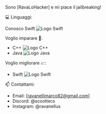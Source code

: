 Sono [RavaLoHacker] e mi piace il jailbreaking!

💻 Linguaggi:

Conosco Swift ![Logo Swift](https://sswg.gallerycdn.vsassets.io/extensions/sswg/swift-lang/1.7.0/1698240428599/Microsoft.VisualStudio.Services.Icons.Default)

Voglio imparare 🌱:

- C++ ![Logo C++](https://upload.wikimedia.org/wikipedia/commons/thumb/1/18/ISO_C%2B%2B_Logo.svg/1822px-ISO_C%2B%2B_Logo.svg.png)
- Java ![Logo Java](https://encrypted-tbn0.gstatic.com/images?q=tbn:ANd9GcT0YrHadtMm0h26yoJkkzeXtfwm2hST7R62zw&s)

Voglio migliorare 📈:

- Swift ![Logo Swift](https://sswg.gallerycdn.vsassets.io/extensions/sswg/swift-lang/1.7.0/1698240428599/Microsoft.VisualStudio.Services.Icons.Default)

📫 Contattami:

- Email: [ravanellimarco82@gmail.com]
- Discord: @scoottecs 
- Instagram: @ravanellus
